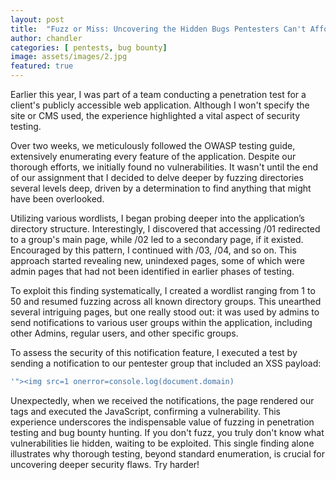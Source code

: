 ```yaml
---
layout: post
title:  "Fuzz or Miss: Uncovering the Hidden Bugs Pentesters Can't Afford to Ignore"
author: chandler
categories: [ pentests, bug bounty]
image: assets/images/2.jpg
featured: true
---
```


Earlier this year, I was part of a team conducting a penetration test for a client's publicly accessible web application. Although I won't specify the site or CMS used, the experience highlighted a vital aspect of security testing.

Over two weeks, we meticulously followed the OWASP testing guide, extensively enumerating every feature of the application. Despite our thorough efforts, we initially found no vulnerabilities. It wasn't until the end of our assignment that I decided to delve deeper by fuzzing directories several levels deep, driven by a determination to find anything that might have been overlooked.

Utilizing various wordlists, I began probing deeper into the application’s directory structure. Interestingly, I discovered that accessing /01 redirected to a group's main page, while /02 led to a secondary page, if it existed. Encouraged by this pattern, I continued with /03, /04, and so on. This approach started revealing new, unindexed pages, some of which were admin pages that had not been identified in earlier phases of testing.

To exploit this finding systematically, I created a wordlist ranging from 1 to 50 and resumed fuzzing across all known directory groups. This unearthed several intriguing pages, but one really stood out: it was used by admins to send notifications to various user groups within the application, including other Admins, regular users, and other specific groups.

To assess the security of this notification feature, I executed a test by sending a notification to our pentester group that included an XSS payload:
```bash
'"><img src=1 onerror=console.log(document.domain)
```

Unexpectedly, when we received the notifications, the page rendered our tags and executed the JavaScript, confirming a vulnerability. This experience underscores the indispensable value of fuzzing in penetration testing and bug bounty hunting. If you don't fuzz, you truly don't know what vulnerabilities lie hidden, waiting to be exploited. This single finding alone illustrates why thorough testing, beyond standard enumeration, is crucial for uncovering deeper security flaws. Try harder!
